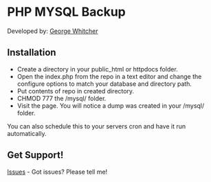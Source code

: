 # PHP MYSQL Backup

Developed by: [George Whitcher](http://georgewhitcher.com)


## Installation

* Create a directory in your public_html or httpdocs folder.
* Open the index.php from the repo in a text editor and change the configure options to match your database and directory path.
* Put contents of repo in created directory.
* CHMOD 777 the /mysql/ folder.
* Visit the page.  You will notice a dump was created in your /mysql/ folder.

You can also schedule this to your servers cron and have it run automatically.

## Get Support!

[Issues](https://github.com/gwhitcher/MYSQL-Backup/issues) - Got issues? Please tell me!